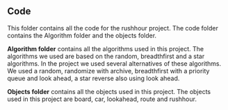 ## Code

This folder contains all the code for the rushhour project. The code folder contains the Algorithm folder and the objects folder.

**Algorithm folder** contains all the algorithms used in this project. The algorithms we used are based on the random, breadthfirst and a star algorithms. In the project we used several alternatives of these algorithms. We used a random, randomize with archive, breadthfirst with a priority queue and look ahead, a star reverse also using look ahead.

**Objects folder** contains all the objects used in this project. The objects used in this project are board, car, lookahead, route and rushhour.